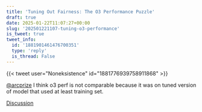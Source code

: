 ```yaml
---
title: 'Tuning Out Fairness: The O3 Performance Puzzle'
draft: true
date: 2025-01-22T11:07:27+00:00
slug: '202501221107-tuning-o3-performance'
is_tweet: true
tweet_info:
  id: '1881901461476700351'
  type: 'reply'
  is_thread: False
---
```




{{< tweet user="Noneksistence" id="1881776939758911868" >}}

[@arcprize](https://x.com/arcprize) I think o3 perf is not comparable because it was on tuned version of model that used at least training set.

[Discussion](https://x.com/sytelus/status/1881901461476700351)
